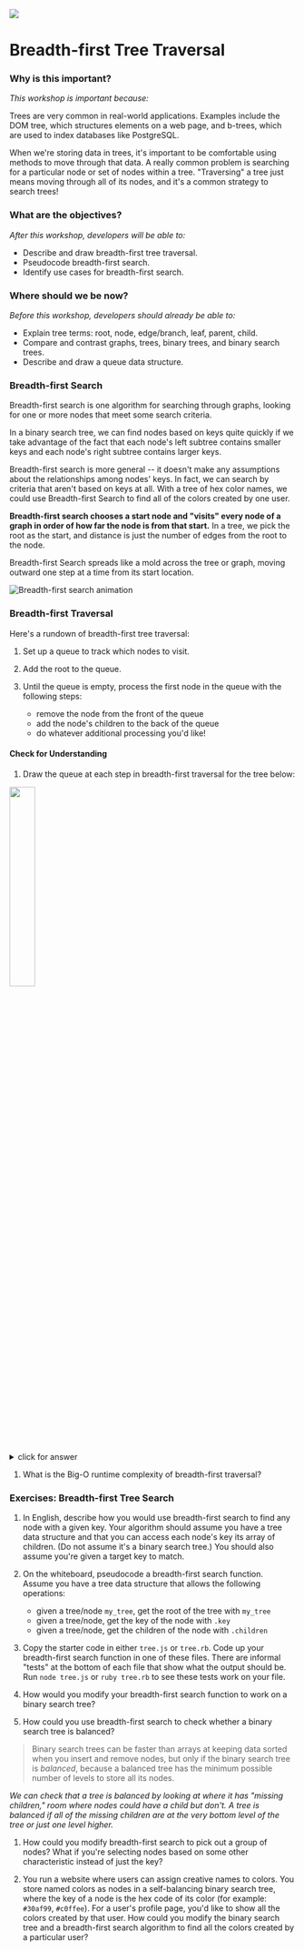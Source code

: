 <!--
Creator: Team
Last Edited By: Brianna
Location: SF
-->

![](https://ga-dash.s3.amazonaws.com/production/assets/logo-9f88ae6c9c3871690e33280fcf557f33.png)

# Breadth-first Tree Traversal

### Why is this important?
<!-- framing the "why" in big-picture/real world examples -->
*This workshop is important because:*

Trees are very common in real-world applications. Examples include the DOM tree, which structures elements on a web page, and b-trees, which are used to index databases like PostgreSQL.  

When we're storing data in trees, it's important to be comfortable using methods to move through that data. A really common problem is searching for a particular node or set of nodes within a tree.  "Traversing" a tree just means moving through all of its nodes, and it's a common strategy to search trees!  

### What are the objectives?
<!-- specific/measurable goal for students to achieve -->
*After this workshop, developers will be able to:*

- Describe and draw breadth-first tree traversal.
- Pseudocode breadth-first search.
- Identify use cases for breadth-first search.

### Where should we be now?
<!-- call out the skills that are prerequisites -->
*Before this workshop, developers should already be able to:*

- Explain tree terms: root, node, edge/branch, leaf, parent, child.
- Compare and contrast graphs, trees, binary trees, and binary search trees.
- Describe and draw a queue data structure. 


### Breadth-first Search

Breadth-first search is one algorithm for searching through graphs, looking for one or more nodes that meet some search criteria.

In a binary search tree, we can find nodes based on keys quite quickly if we take advantage of the fact that each node's left subtree contains smaller keys and each node's right subtree contains larger keys.  

Breadth-first search is more general -- it doesn't make any assumptions about the relationships among nodes' keys. In fact, we can search by criteria that aren't based on keys at all. With a tree of hex color names, we could use Breadth-first Search to find all of the colors created by one user.

**Breadth-first search chooses a start node and "visits" every node of a graph in order of how far the node is from that start.**  In a tree, we pick the root as the start, and distance is just the number of edges from the root to the node.

Breadth-first Search spreads like a mold across the tree or graph, moving outward one step at a time from its start location.  

![Breadth-first search animation](https://upload.wikimedia.org/wikipedia/commons/4/46/Animated_BFS.gif)


### Breadth-first Traversal

Here's a rundown of breadth-first tree traversal:

1. Set up a queue to track which nodes to visit.

1. Add the root to the queue.

1. Until the queue is empty, process the first node in the queue with the following steps:
	- remove the node from the front of the queue
	- add the node's children to the back of the queue
	- do whatever additional processing you'd like!

#### Check for Understanding

1. Draw the queue at each step in breadth-first traversal for the tree below:

  <img src="https://github.com/sf-wdi-31/trees/blob/master/images/labels.jpg" width="30%">

  <details><summary>click for answer</summary>

  ```
	[D]
	[B, F]      (dequeue D, enqueue its children)
	[F, A, C]   (dequeue B, enqueue its children)
	[A, C, E]   (dequeue F, enqueue its children)
	[C, E]      (dequeue A, enqueue its children)
	[E]         (dequeue C, enqueue its children)
	[]          (dequeue E, enqueue its children)
  ```

  Or, you could add the children starting at the "right" each time:

  ```
	[D]
	[F, B]      (dequeue D, enqueue its children)
	[B, E]      (dequeue F, enqueue its children)
	[E, C, A]   (dequeue B, enqueue its children)
	[C, A]      (dequeue E, enqueue its children)
	[A]         (dequeue C, enqueue its children)
	[]          (dequeue A, enqueue its children)
  ```

  </details>

1. What is the Big-O runtime complexity of breadth-first traversal?

### Exercises: Breadth-first Tree Search

1. In English, describe how you would use breadth-first search to find any node with a given key. Your algorithm should assume you have a tree data structure and that you can access each node's key its array of children. (Do not assume it's a binary search tree.) You should also assume you're given a target key to match.


1. On the whiteboard, pseudocode a breadth-first search function. Assume you have a tree data structure that allows the following operations:

	* given a tree/node `my_tree`, get the root of the tree with `my_tree`
	* given a tree/node, get the key of the node with `.key`
	* given a tree/node, get the children of the node with `.children`


1. Copy the starter code in either `tree.js` or `tree.rb`.  Code up your breadth-first search function in one of these files. There are informal "tests" at the bottom of each file that show what the output should be.  Run `node tree.js` or `ruby tree.rb` to see these tests work on your file.



1. How would you modify your breadth-first search function to work on a binary search tree?



1. How could you use breadth-first search to check whether a binary search tree is balanced?

  >Binary search trees can be faster than arrays at keeping data sorted when you insert and remove nodes, but only if the binary search tree is *balanced*, because a balanced tree has the minimum possible number of levels to store all its nodes.

*We can check that a tree is balanced by looking at where it has "missing children," room where nodes could have a child but don't. A tree is balanced if all of the missing children are at the very bottom level of the tree or just one level higher.*


1. How could you modify breadth-first search to pick out a group of nodes? What if you're selecting nodes based on some other characteristic instead of just the key?  

1. You run a website where users can assign creative names to colors. You store named colors as nodes in a self-balancing binary search tree, where the key of a node is the hex code of its color (for example: `#30af99`, `#c0ffee`). For a user's profile page, you'd like to show all the colors created by that user.  How could you modify the binary search tree and a breadth-first search algorithm to find all the colors created by a particular user?
